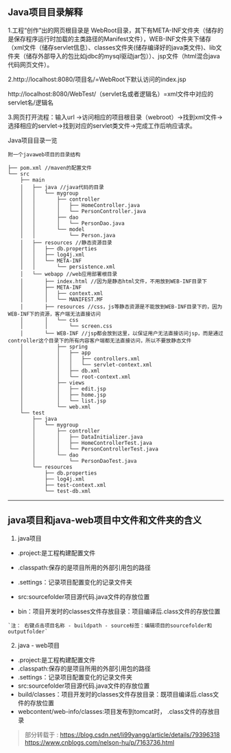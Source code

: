## Java项目目录解释
1.工程“创作”出的网页根目录是 WebRoot目录，其下有META-INF文件夹（储存的是保存程序运行时加载的主类路径的Manifest文件），WEB-INF文件夹下储存（xml文件（储存servlet信息）、classes文件夹(储存编译好的java类文件)、lib文件夹（储存外部导入的包比如jdbc的mysql驱动jar包））、jsp文件（html混合java代码网页文件）。

2.http://localhost:8080/项目名/=WebRoot下默认访问的index.jsp

http://localhost:8080/WebTest/（servlet名或者逻辑名）=xml文件中对应的servlet名/逻辑名

3.网页打开流程：输入url  ->访问相应的项目根目录（webroot）->找到xml文件->选择相应的servlet->找到对应的servlet类文件->完成工作后响应请求。

Java项目目录一览
```
附一个javaweb项目的目录结构

├── pom.xml //maven的配置文件
└── src
    ├── main
    │   ├── java //java代码的目录
    │   │   └── mygroup
    │   │       ├── controller
    │   │       │   ├── HomeController.java
    │   │       │   └── PersonController.java
    │   │       ├── dao
    │   │       │   └── PersonDao.java
    │   │       └── model
    │   │           └── Person.java
    │   ├── resources //静态资源目录
    │   │   ├── db.properties
    │   │   ├── log4j.xml
    │   │   └── META-INF
    │   │       └── persistence.xml
    │   └── webapp //web应用部署根目录
    │       ├── index.html //因为是静态html文件，不用放到WEB-INF目录下
    │       ├── META-INF
    │       │   ├── context.xml
    │       │   └── MANIFEST.MF
    │       ├── resources //css，js等静态资源是不能放到WEB-INF目录下的，因为WEB-INF下的资源，客户端无法直接访问
    │       │   └── css
    │       │       └── screen.css
    │       └── WEB-INF //jsp都会放到这里，以保证用户无法直接访问jsp，而是通过controller这个目录下的所有内容客户端都无法直接访问，所以不要放静态文件
    │           ├── spring
    │           │   ├── app
    │           │   │   ├── controllers.xml
    │           │   │   └── servlet-context.xml
    │           │   ├── db.xml
    │           │   └── root-context.xml
    │           ├── views
    │           │   ├── edit.jsp
    │           │   ├── home.jsp
    │           │   └── list.jsp
    │           └── web.xml
    └── test
        ├── java
        │   └── mygroup
        │       ├── controller
        │       │   ├── DataInitializer.java
        │       │   ├── HomeControllerTest.java
        │       │   └── PersonControllerTest.java
        │       └── dao
        │           └── PersonDaoTest.java
        └── resources
            ├── db.properties
            ├── log4j.xml
            ├── test-context.xml
            └── test-db.xml
```

------
## java项目和java-web项目中文件和文件夹的含义

 1. java项目

- .project:是工程构建配置文件

- .classpath:保存的是项目所用的外部引用包的路径

- .settings：记录项目配置变化的记录文件夹

- src:sourcefolder项目源代码.java文件的存放位置

- bin：项目开发时的classes文件存放目录：项目编译后.class文件的存放位置

```
`注： 右键点击项目名称 - buildpath - source标签：编辑项目的sourcefolder和outputfolder`
```

2. java - web项目

- .project:是工程构建配置文件
- .classpath:保存的是项目所用的外部引用包的路径
- .settings：记录项目配置变化的记录文件夹
- src:sourcefolder项目源代码.java文件的存放位置
- build/classes：项目开发时的classes文件存放目录：既项目编译后.class文件的存放位置
- webcontent/web-info/classes:项目发布到tomcat时， .class文件的存放目录

> 部分转载于 :
> https://blog.csdn.net/li99yangg/article/details/79396318
> https://www.cnblogs.com/nelson-hu/p/7163736.html